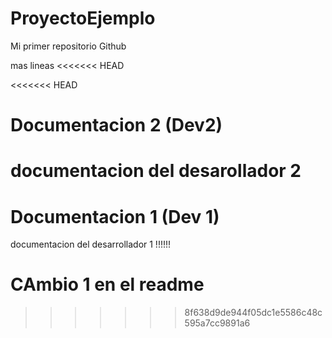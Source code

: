 # ProyectoEjemplo
Mi primer repositorio Github

mas lineas
<<<<<<< HEAD

<<<<<<< HEAD



# Documentacion 2 (Dev2)
documentacion del desarollador 2
=======
# Documentacion 1 (Dev 1) 
documentacion del desarrollador 1
!!!!!!

CAmbio 1 en el readme 
=======
>>>>>>> 8f638d9de944f05dc1e5586c48c595a7cc9891a6
